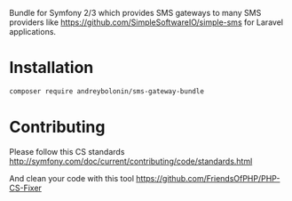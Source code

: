 Bundle for Symfony 2/3 which provides SMS gateways to many SMS providers like 
https://github.com/SimpleSoftwareIO/simple-sms for Laravel applications.

# Installation

```sh
composer require andreybolonin/sms-gateway-bundle
```

# Contributing

Please follow this CS standards
http://symfony.com/doc/current/contributing/code/standards.html

And clean your code with this tool
https://github.com/FriendsOfPHP/PHP-CS-Fixer

